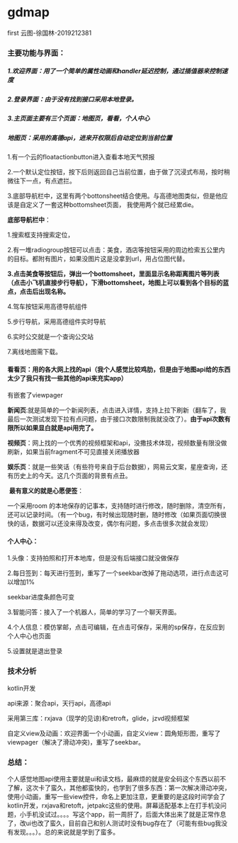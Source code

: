 # gdmap
first
云图-徐国林-2019212381
### 主要功能与界面：

##### 1.欢迎界面：用了一个简单的属性动画和handler延迟控制，通过插值器来控制速度

##### 2.登录界面：由于没有找到接口采用本地登录。

##### 3.主页面主要有三个页面：地图页，看看，个人中心

#####    地图页：采用的高德api，进来开权限后自动定位到当前位置

1.有一个云的floatactionbutton进入查看本地天气预报

2.一个默认定位按钮，按下后则返回自己当前位置，由于做了沉浸式布局，按时稍微往下一点，有点遮拦。

3.底部导航栏中，这里有两个bottonsheet结合使用。与高德地图类似，但是他应该是自定义了一套这种bottomsheet页面， 我使用两个就已经累die。

**底部导航栏中**：

1.搜索框支持搜索定位，

2.有一堆radiogroup按钮可以点击：美食，酒店等按钮采用的周边检索五公里内的目标。都附有图片，如果没图片这是没拿到url，用占位图代替。

**3.点击美食等按钮后，弹出一个bottomsheet，里面显示名称距离图片等列表（点击小飞机直接步行导航），下滑bottomsheet，地图上可以看到各个目标的蓝点，点击后出现名称。**

4.驾车按钮采用高德导航组件

5.步行导航，采用高德组件实时导航

6.实时公交就是一个查询公交站

7.离线地图需下载。

####   看看页：用的各大网上找的api（我个人感觉比较鸡肋，但是由于地图api给的东西太少了我只有找一些其他的api来充实app）

有嵌套了viewpager

**新闻页**:就是简单的一个新闻列表，点击进入详情，支持上拉下刷新（翻车了，我最后一次测试发现下拉有点问题，由于接口次数限制我就没改了）。**由于api次数有限所以如果显白就是api用完了。**

**视频页**：网上找的一个优秀的视频框架和api，没撒技术体现，视频数量有限没做刷新，如果当前fragment不可见直接关闭播放器

**娱乐页**：就是一些笑话（有些符号来自于后台数据），网易云文案，星座查询，还有历史上的今天。这几个页面的背景有点丑。

​			**最有意义的就是心愿便签**：

一个采用room 的本地保存的记事本，支持随时进行修改，随时删除，清空所有，还可以记录时间。（有一个bug，有时候出现随时删，随时修改（如果页面切换很快的话，数据可以还没来得及改变，偶尔有问题，多点击很多次就会发现）

####   个人中心：

1.头像：支持拍照和打开本地库，但是没有后端接口就没做保存

2.每日签到：每天进行签到，重写了一个seekbar改掉了拖动选项，进行点击这可以增加1%

seekbar进度条颜色可变

3.智能问答：接入了一个机器人，简单的学习了一个聊天界面。

4.个人信息：模仿掌邮，点击可编辑，在点击可保存，采用的sp保存，在反应到个人中心也页面

5.设置就是退出登录

### 技术分析

kotlin开发

api来源：聚合api，天行api，高德api

采用第三库：rxjava（现学的见谅)和retroft，glide，jzvd视频框架

自定义view及动画：欢迎界面一个小动画，自定义view：圆角矩形图，重写了viewpager（解决了滑动冲突)，重写了seekbar。

### 总结：

个人感觉地图api使用主要就是ui和读文档，最麻烦的就是安全码这个东西以前不了解，这次卡了蛮久，其他都蛮快的，也学到了很多东西：第一次解决滑动冲突，使用小动画，重写一些view控件，命名上更加注意，更重要的是这段时间学会了kotlin开发，rxjava和retoft，jetpakc这些的使用。屏幕适配基本上在打手机没问题，小手机没试过。。。。写这个app，前一周肝了，后面大体出来了就是正常作息了，改ui也改了蛮久，目前自己和别人测试时没有bug存在了（可能有些bug我没有发现。。。）。总的来说就是学到了蛮多。
